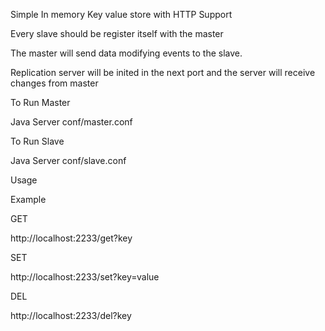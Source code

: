 Simple In memory Key value store with HTTP Support

Every slave should be register itself with the master

The master will send data modifying events to the slave.

Replication server will be inited in the next port and the server will receive changes from master

To Run Master

Java Server conf/master.conf

To Run Slave

Java Server conf/slave.conf

Usage

Example

GET

http://localhost:2233/get?key

SET

http://localhost:2233/set?key=value

DEL

http://localhost:2233/del?key

